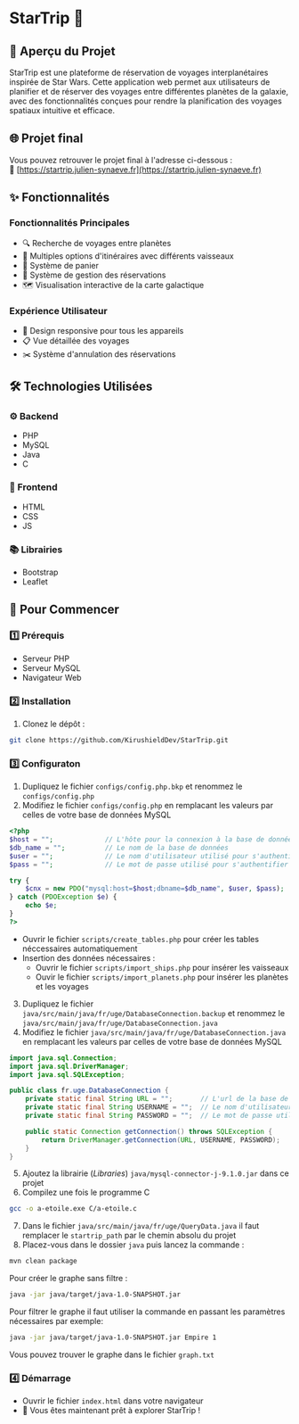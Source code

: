 # StarTrip 🚀

## 🎯 Aperçu du Projet

StarTrip est une plateforme de réservation de voyages interplanétaires inspirée de Star Wars. Cette application web permet aux utilisateurs de planifier et de réserver des voyages entre différentes planètes de la galaxie, avec des fonctionnalités conçues pour rendre la planification des voyages spatiaux intuitive et efficace.

## 🌐 Projet final
Vous pouvez retrouver le projet final à l'adresse ci-dessous : <br>
🔗 [https://startrip.julien-synaeve.fr](https://startrip.julien-synaeve.fr)

## ✨ Fonctionnalités

### Fonctionnalités Principales
- 🔍 Recherche de voyages entre planètes
- 🛫 Multiples options d'itinéraires avec différents vaisseaux
- 🛒 Système de panier
- 🎫 Système de gestion des réservations
- 🗺️ Visualisation interactive de la carte galactique

### Expérience Utilisateur
- 📱 Design responsive pour tous les appareils
- 📋 Vue détaillée des voyages
- ✂️ Système d'annulation des réservations

## 🛠️ Technologies Utilisées

### ⚙️ Backend
- PHP
- MySQL
- Java
- C

### 🎨 Frontend
- HTML
- CSS
- JS

### 📚 Librairies
- Bootstrap
- Leaflet

## 🚀 Pour Commencer

### 1️⃣ Prérequis
- Serveur PHP
- Serveur MySQL
- Navigateur Web

### 2️⃣ Installation

1. Clonez le dépôt :
```bash
git clone https://github.com/KirushieldDev/StarTrip.git
```

### 3️⃣ Configuraton
1. Dupliquez le fichier ```configs/config.php.bkp``` et renommez le ```configs/config.php```
2. Modifiez le fichier ```configs/config.php``` en remplacant les valeurs par celles de votre base de données MySQL
```php
<?php
$host = "";             // L'hôte pour la connexion à la base de données
$db_name = "";          // Le nom de la base de données
$user = "";             // Le nom d'utilisateur utilisé pour s'authentifier à la base de données
$pass = "";             // Le mot de passe utilisé pour s'authentifier à la base de données

try {
    $cnx = new PDO("mysql:host=$host;dbname=$db_name", $user, $pass);
} catch (PDOException $e) {
    echo $e;
}
?>
```
- Ouvrir le fichier ```scripts/create_tables.php``` pour créer les tables néccessaires automatiquement
- Insertion des données nécessaires :
  - Ouvrir le fichier ```scripts/import_ships.php``` pour insérer les vaisseaux
  - Ouvir le fichier ```scripts/import_planets.php``` pour insérer les planètes et les voyages
3. Dupliquez le fichier ```java/src/main/java/fr/uge/DatabaseConnection.backup``` et renommez le ```java/src/main/java/fr/uge/DatabaseConnection.java```
4. Modifiez le fichier ```java/src/main/java/fr/uge/DatabaseConnection.java``` en remplacant les valeurs par celles de votre base de données MySQL
```java
import java.sql.Connection;
import java.sql.DriverManager;
import java.sql.SQLException;

public class fr.uge.DatabaseConnection {
    private static final String URL = "";       // L'url de la base de données
    private static final String USERNAME = "";  // Le nom d'utilisateur utilisé pour s'authentifier à la base de données
    private static final String PASSWORD = "";  // Le mot de passe utilisé pour s'authentifier à la base de données

    public static Connection getConnection() throws SQLException {
        return DriverManager.getConnection(URL, USERNAME, PASSWORD);
    }
}
```
5. Ajoutez la librairie (*Libraries*) ```java/mysql-connector-j-9.1.0.jar``` dans ce projet
6. Compilez une fois le programme C
```bash
gcc -o a-etoile.exe C/a-etoile.c
```
7. Dans le fichier ```java/src/main/java/fr/uge/QueryData.java``` il faut remplacer le ```startrip_path``` par le chemin absolu du projet
8. Placez-vous dans le dossier ```java``` puis lancez la commande :
```bash
mvn clean package
```
Pour créer le graphe sans filtre :
```bash
java -jar java/target/java-1.0-SNAPSHOT.jar
```
Pour filtrer le graphe il faut utiliser la commande en passant les paramètres nécessaires par exemple:
```bash
java -jar java/target/java-1.0-SNAPSHOT.jar Empire 1
```
Vous pouvez trouver le graphe dans le fichier ```graph.txt```

### 4️⃣ Démarrage
- Ouvrir le fichier ```index.html``` dans votre navigateur
- 🎉 Vous êtes maintenant prêt à explorer StarTrip !
